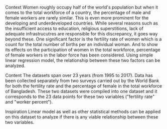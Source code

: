 Context
Women roughly occupy half of the world's population but when it comes to the total workforce of a country, the percentage of male and female workers are rarely similar. This is even more prominent for the developing and underdeveloped countries. While several reasons such as the insufficient access to education, religious superstitions, lack of adequate infrastrucutres are responsible for this discrepancy, it goes way beyond these. One significant factor is the fertility rate of women which is a count for the total number of births per an individual woman. And to show its effects on the participation of women in the total workforce, percentage of female workers in the labor force has been considered. Using simple linear regression model, the relationship between these two factors can be analyzed.

Content
The datasets span over 23 years (from 1995 to 2017). Data has been collected separately from two surveys carried out by the World Bank for both the fertility rate and the percentage of female in the total workforce of Bangladesh. These two datasets were compiled into one dataset and it corresponds to the 23 data points for these two variables ("fertility rate" and "worker percent").

Inspiration
Linear model as well as other statistical methods can be applied on this dataset to analyze if there is any viable relationship between these two variables.
